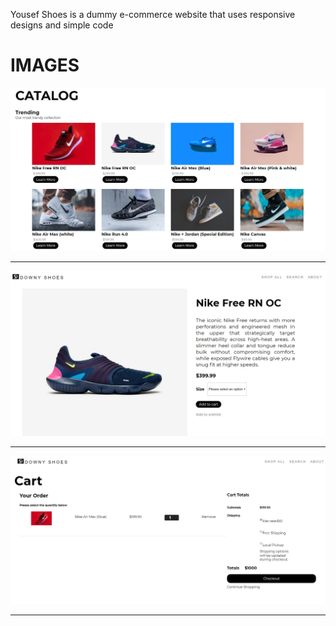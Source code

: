 Yousef Shoes is a dummy e-commerce website that uses responsive designs and simple code
<br>
<h1> IMAGES</h1>
<img src = "Github Snips/snip.jpg">
<hr>
<img src = "Github Snips/snip2.jpg">
<hr>
<img src = "Github Snips/snip 3.jpg">
<hr>
